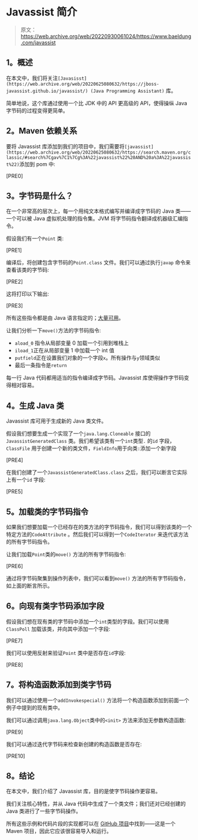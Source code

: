 # Javassist 简介

> 原文：<https://web.archive.org/web/20220930061024/https://www.baeldung.com/javassist>

## **1。概述**

在本文中，我们将关注`[Javasisst](https://web.archive.org/web/20220625080632/https://jboss-javassist.github.io/javassist/) (Java Programming Assistant)` 库。

简单地说，这个库通过使用一个比 JDK 中的 API 更高级的 API，使得操纵 Java 字节码的过程变得更简单。

## **2。Maven 依赖关系**

要将 Javassist 库添加到我们的项目中，我们需要将`[javassist](https://web.archive.org/web/20220625080632/https://search.maven.org/classic/#search%7Cgav%7C1%7Cg%3A%22javassist%22%20AND%20a%3A%22javassist%22)`添加到 pom 中:

[PRE0]

## **3。字节码是什么？**

在一个非常高的层次上，每一个用纯文本格式编写并编译成字节码的 Java 类——一个可以被 Java 虚拟机处理的指令集。JVM 将字节码指令翻译成机器级汇编指令。

假设我们有一个`Point` 类:

[PRE1]

编译后，将创建包含字节码的`Point.class` 文件。我们可以通过执行`javap` 命令来查看该类的字节码:

[PRE2]

这将打印以下输出:

[PRE3]

所有这些指令都是由 Java 语言指定的；[大量可用](https://web.archive.org/web/20220625080632/https://en.wikipedia.org/wiki/Java_bytecode_instruction_listings)。

让我们分析一下`move()`方法的字节码指令:

*   `aload_0` 指令从局部变量 0 加载一个引用到堆栈上
*   `iload_1`正在从局部变量 1 中加载一个 int 值
*   `putfield`正在设置我们对象的一个字段`x`。所有操作与`y`领域类似
*   最后一条指令是`return`

每一行 Java 代码都用适当的指令编译成字节码。Javassist 库使得操作字节码变得相对容易。

## **4。生成 Java 类**

Javassist 库可用于生成新的 Java 类文件。

假设我们想要生成一个实现了一个`java.lang.Cloneable` 接口的`JavassistGeneratedClass` 类。我们希望该类有一个`int`类型`.` 的`id` 字段，`ClassFile` 用于创建一个新的类文件，`FieldInfo`用于向类`:`添加一个新字段

[PRE4]

在我们创建了一个`JavassistGeneratedClass.class` 之后，我们可以断言它实际上有一个`id` 字段:

[PRE5]

## **5。加载类**的字节码指令

如果我们想要加载一个已经存在的类方法的字节码指令，我们可以得到该类的一个特定方法的`CodeAttribute` 。然后我们可以得到一个`CodeIterator` 来迭代该方法的所有字节码指令。

让我们加载`Point`类的`move()` 方法的所有字节码指令:

[PRE6]

通过将字节码聚集到操作列表中，我们可以看到`move()` 方法的所有字节码指令，如上面的断言所示。

## **6。向现有类字节码添加字段**

假设我们想在现有类的字节码中添加一个`int`类型的字段。我们可以使用`ClassPoll` 加载该类，并向其中添加一个字段:

[PRE7]

我们可以使用反射来验证`Point` 类中是否存在`id`字段:

[PRE8]

## **7。将构造函数添加到类字节码**

我们可以通过使用一个`addInvokespecial()` 方法将一个构造函数添加到前面一个例子中提到的现有类中。

我们可以通过调用`java.lang.Object`类中的`<init>` 方法来添加无参数构造函数:

[PRE9]

我们可以通过迭代字节码来检查新创建的构造函数是否存在:

[PRE10]

## **8。结论**

在本文中，我们介绍了 Javassist 库，目的是使字节码操作更容易。

我们关注核心特性，并从 Java 代码中生成了一个类文件；我们还对已经创建的 Java 类进行了一些字节码操作。

所有这些示例和代码片段的实现都可以在 [GitHub 项目](https://web.archive.org/web/20220625080632/https://github.com/eugenp/tutorials/tree/master/libraries)中找到——这是一个 Maven 项目，因此它应该很容易导入和运行。